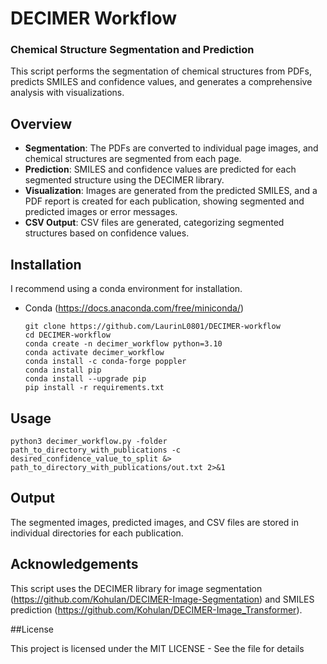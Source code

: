 # DECIMER Workflow
### Chemical Structure Segmentation and Prediction

This script performs the segmentation of chemical structures from PDFs, predicts SMILES and confidence values, and generates a comprehensive analysis with visualizations.

## Overview

- **Segmentation**: The PDFs are converted to individual page images, and chemical structures are segmented from each page.
- **Prediction**: SMILES and confidence values are predicted for each segmented structure using the DECIMER library.
- **Visualization**: Images are generated from the predicted SMILES, and a PDF report is created for each publication, showing segmented and predicted images or error messages.
- **CSV Output**: CSV files are generated, categorizing segmented structures based on confidence values.




## Installation
I recommend using a conda environment for installation.
- Conda (https://docs.anaconda.com/free/miniconda/)

   ```
   git clone https://github.com/LaurinL0801/DECIMER-workflow
   cd DECIMER-workflow
   conda create -n decimer_workflow python=3.10
   conda activate decimer_workflow
   conda install -c conda-forge poppler
   conda install pip
   conda install --upgrade pip
   pip install -r requirements.txt
   ```

## Usage

  ```
  python3 decimer_workflow.py -folder path_to_directory_with_publications -c desired_confidence_value_to_split &> path_to_directory_with_publications/out.txt 2>&1
  ```
## Output 

The segmented images, predicted images, and CSV files are stored in individual directories for each publication.

## Acknowledgements 

This script uses the DECIMER library for image segmentation (https://github.com/Kohulan/DECIMER-Image-Segmentation) and SMILES prediction (https://github.com/Kohulan/DECIMER-Image_Transformer).

##License

This project is licensed under the MIT LICENSE - See the  file for details

